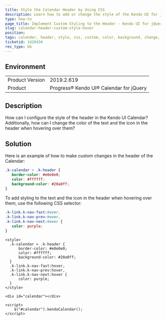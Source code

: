 ```yaml
---
title: Style the Calendar Header by Using CSS
description: Learn how to add or change the style of the Kendo UI for jQuery Calendar header based on custom preference.
type: how-to
page_title: Implement Custom Styling to the Header - Kendo UI for jQuery Calendar
slug: calendar-header-custom-style-hover
position:
tags: calender, header, style, css, custom, color, background, change, hover, styling, text, hovering, icon
ticketid: 1426434
res_type: kb
---
```


## Environment
<table>
	<tbody>
		<tr>
			<td>Product Version</td>
			<td>2019.2.619</td>
		</tr>
		<tr>
			<td>Product</td>
			<td>Progress® Kendo UI® Calendar for jQuery</td>
		</tr>
	</tbody>
</table>


## Description
How can I configure the style of the header in the Kendo UI Calendar? Additionally, how can I change the color of the text and the icon in the header when hovering over them?

## Solution
Here is an example of how to make custom changes in the header of the Calendar:

```css
.k-calendar > .k-header {
   border-color: #e0e0e0;
   color: #ffffff;
   background-color: #20a0ff;
}
```

To add styling to the text and the icon in the header when hovering over them, use the following CSS selector:

```css
.k-link.k-nav-fast:hover,
.k-link.k-nav-prev:hover,
.k-link.k-nav-next:hover {
   color: purple;
}
```

```dojo
<style>
  .k-calendar > .k-header {
      border-color: #e0e0e0;
      color: #ffffff;
      background-color: #20a0ff;
  }
  .k-link.k-nav-fast:hover,
  .k-link.k-nav-prev:hover,
  .k-link.k-nav-next:hover {
      color: purple;
  }
</style>

<div id="calendar"></div>

<script>
    $("#calendar").kendoCalendar();
</script>

```
